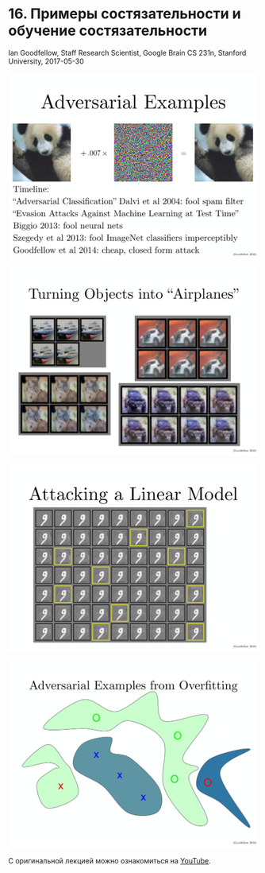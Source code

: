 # 16\. Примеры состязательности и обучение состязательности

Ian Goodfellow, Staff Research Scientist, Google Brain
CS 231n, Stanford University, 2017-05-30

![](https://raw.githubusercontent.com/AlexandrParkhomenko/ai/main/cs231n/ru/images/cs231n_2017_lecture16_page-0004.jpg)

![](https://raw.githubusercontent.com/AlexandrParkhomenko/ai/main/cs231n/ru/images/cs231n_2017_lecture16_page-0005.jpg)

![](https://raw.githubusercontent.com/AlexandrParkhomenko/ai/main/cs231n/ru/images/cs231n_2017_lecture16_page-0006.jpg)

![](https://raw.githubusercontent.com/AlexandrParkhomenko/ai/main/cs231n/ru/images/cs231n_2017_lecture16_page-0008.jpg)

С оригинальной лекцией можно ознакомиться на [YouTube](https://youtu.be/CIfsB_EYsVI).
